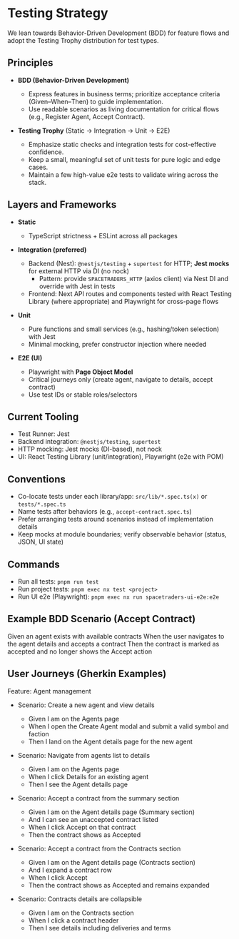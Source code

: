 # Testing Strategy

We lean towards Behavior-Driven Development (BDD) for feature flows and adopt the Testing Trophy distribution for test types.

## Principles

- **BDD (Behavior-Driven Development)**
  - Express features in business terms; prioritize acceptance criteria (Given–When–Then) to guide implementation.
  - Use readable scenarios as living documentation for critical flows (e.g., Register Agent, Accept Contract).

- **Testing Trophy** (Static → Integration → Unit → E2E)
  - Emphasize static checks and integration tests for cost-effective confidence.
  - Keep a small, meaningful set of unit tests for pure logic and edge cases.
  - Maintain a few high-value e2e tests to validate wiring across the stack.

## Layers and Frameworks

- **Static**
  - TypeScript strictness + ESLint across all packages

- **Integration (preferred)**
  - Backend (Nest): `@nestjs/testing` + `supertest` for HTTP; **Jest mocks** for external HTTP via DI (no nock)
    - Pattern: provide `SPACETRADERS_HTTP` (axios client) via Nest DI and override with Jest in tests
  - Frontend: Next API routes and components tested with React Testing Library (where appropriate) and Playwright for cross-page flows

- **Unit**
  - Pure functions and small services (e.g., hashing/token selection) with Jest
  - Minimal mocking, prefer constructor injection where needed

- **E2E (UI)**
  - Playwright with **Page Object Model**
  - Critical journeys only (create agent, navigate to details, accept contract)
  - Use test IDs or stable roles/selectors

## Current Tooling

- Test Runner: Jest
- Backend integration: `@nestjs/testing`, `supertest`
- HTTP mocking: Jest mocks (DI-based), not nock
- UI: React Testing Library (unit/integration), Playwright (e2e with POM)

## Conventions

- Co-locate tests under each library/app: `src/lib/*.spec.ts(x)` or `tests/*.spec.ts`
- Name tests after behaviors (e.g., `accept-contract.spec.ts`)
- Prefer arranging tests around scenarios instead of implementation details
- Keep mocks at module boundaries; verify observable behavior (status, JSON, UI state)

## Commands

- Run all tests: `pnpm run test`
- Run project tests: `pnpm exec nx test <project>`
- Run UI e2e (Playwright): `pnpm exec nx run spacetraders-ui-e2e:e2e`

## Example BDD Scenario (Accept Contract)

Given an agent exists with available contracts
When the user navigates to the agent details and accepts a contract
Then the contract is marked as accepted and no longer shows the Accept action

## User Journeys (Gherkin Examples)

Feature: Agent management

- Scenario: Create a new agent and view details
  - Given I am on the Agents page
  - When I open the Create Agent modal and submit a valid symbol and faction
  - Then I land on the Agent details page for the new agent

- Scenario: Navigate from agents list to details
  - Given I am on the Agents page
  - When I click Details for an existing agent
  - Then I see the Agent details page

- Scenario: Accept a contract from the summary section
  - Given I am on the Agent details page (Summary section)
  - And I can see an unaccepted contract listed
  - When I click Accept on that contract
  - Then the contract shows as Accepted

- Scenario: Accept a contract from the Contracts section
  - Given I am on the Agent details page (Contracts section)
  - And I expand a contract row
  - When I click Accept
  - Then the contract shows as Accepted and remains expanded

- Scenario: Contracts details are collapsible
  - Given I am on the Contracts section
  - When I click a contract header
  - Then I see details including deliveries and terms

